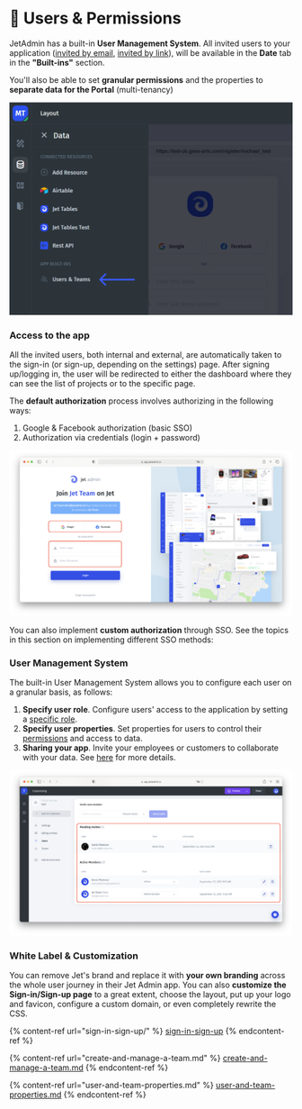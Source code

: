 # 🔐 Users & Permissions

JetAdmin has a built-in **User Management System**. All invited users to your application ([invited by email](../core-concept/sharing-your-app/#invite-by-email), [invited by link](../core-concept/sharing-your-app/#invite-by-link)), will be available in the **Date** tab in the **"Built-ins"** section.

You'll also be able to set **granular permissions** and the properties to **separate data for the Portal** (multi-tenancy)

![](../../.gitbook/assets/sdfbt.png)

### Access to the app

All the invited users, both internal and external, are automatically taken to the sign-in (or sign-up, depending on the settings) page. After signing up/logging in, the user will be redirected to either the dashboard where they can see the list of projects or to the specific page.

The **default authorization** process involves authorizing in the following ways:

1. Google & Facebook authorization (basic SSO)
2. Authorization via credentials (login + password)

![](<../../.gitbook/assets/image (871).png>)

You can also implement **custom authorization** through SSO. See the topics in this section on implementing different SSO methods:

### User Management System

The built-in User Management System allows you to configure each user on a granular basis, as follows:&#x20;

1. **Specify user role**. Configure users' access to the application by setting a [specific role](create-and-manage-a-team.md).
2. **Specify user properties**. Set properties for users to control their [permissions](user-and-team-properties.md) and access to data.
3. **Sharing your app**. Invite your employees or customers to collaborate with your data. See [here](../core-concept/sharing-your-app/) for more details.

![](<../../.gitbook/assets/image (872).png>)

### White Label & Customization

You can remove Jet's brand and replace it with **your own branding** across the whole user journey in their Jet Admin app. You can also **customize the Sign-in/Sign-up page** to a great extent, choose the layout, put up your logo and favicon, configure a custom domain, or even completely rewrite the CSS.

{% content-ref url="sign-in-sign-up/" %}
[sign-in-sign-up](sign-in-sign-up/)
{% endcontent-ref %}

{% content-ref url="create-and-manage-a-team.md" %}
[create-and-manage-a-team.md](create-and-manage-a-team.md)
{% endcontent-ref %}

{% content-ref url="user-and-team-properties.md" %}
[user-and-team-properties.md](user-and-team-properties.md)
{% endcontent-ref %}
